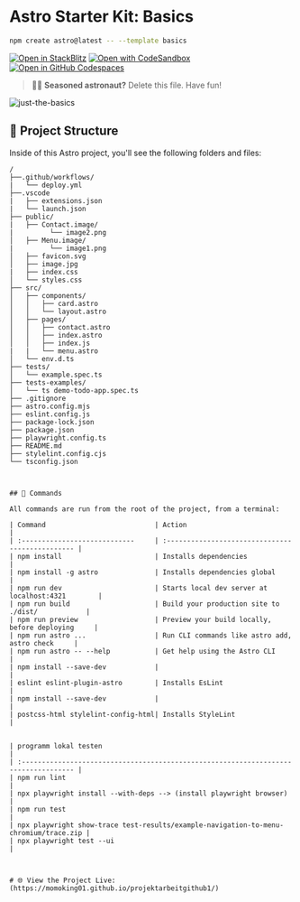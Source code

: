 # Astro Starter Kit: Basics

```sh
npm create astro@latest -- --template basics
```

[![Open in StackBlitz](https://developer.stackblitz.com/img/open_in_stackblitz.svg)](https://stackblitz.com/github/withastro/astro/tree/latest/examples/basics)
[![Open with CodeSandbox](https://assets.codesandbox.io/github/button-edit-lime.svg)](https://codesandbox.io/p/sandbox/github/withastro/astro/tree/latest/examples/basics)
[![Open in GitHub Codespaces](https://github.com/codespaces/badge.svg)](https://codespaces.new/withastro/astro?devcontainer_path=.devcontainer/basics/devcontainer.json)

> 🧑‍🚀 **Seasoned astronaut?** Delete this file. Have fun!

![just-the-basics](https://github.com/withastro/astro/assets/2244813/a0a5533c-a856-4198-8470-2d67b1d7c554)

## 🚀 Project Structure 

Inside of this Astro project, you'll see the following folders and files:

```text
/
├──.github/workflows/
|   └── deploy.yml
├──.vscode
|   ├── extensions.json
|   └── launch.json
├── public/
|   ├── Contact.image/
|         └── image2.png
│   ├── Menu.image/
|         └── image1.png
│   ├── favicon.svg
│   ├── image.jpg
|   ├── index.css
│   └── styles.css
├── src/
│   ├── components/
│   │   ├── card.astro
│   │   └── layout.astro
│   ├── pages/
│   │   ├── contact.astro
│   │   ├── index.astro
│   │   ├── index.js
|   |   └── menu.astro
│   └── env.d.ts
├── tests/
│   └── example.spec.ts
├── tests-examples/
│   └── ts demo-todo-app.spec.ts
├── .gitignore
├── astro.config.mjs
├── eslint.config.js
├── package-lock.json
├── package.json
├── playwright.config.ts
├── README.md
├── stylelint.config.cjs
└── tsconfig.json



## 🧞 Commands

All commands are run from the root of the project, from a terminal:

| Command                           | Action                                           |
| :----------------------------     | :----------------------------------------------- |
| npm install                       | Installs dependencies                            |
| npm install -g astro              | Installs dependencies global                     |
| npm run dev                       | Starts local dev server at localhost:4321        |
| npm run build                     | Build your production site to ./dist/            |
| npm run preview                   | Preview your build locally, before deploying     |
| npm run astro ...                 | Run CLI commands like astro add, astro check     |
| npm run astro -- --help           | Get help using the Astro CLI                     |
| npm install --save-dev            |                                                  |
| eslint eslint-plugin-astro        | Installs EsLint                                  |
| npm install --save-dev            |                                                  |
| postcss-html stylelint-config-html| Installs StyleLint                               |


| programm lokal testen                                                                | 
| :----------------------------------------------------------------------------------- | 
| npm run lint                                                                         | 
| npx playwright install --with-deps --> (install playwright browser)                  | 
| npm run test                                                                         |
| npx playwright show-trace test-results/example-navigation-to-menu-chromium/trace.zip |
| npx playwright test --ui                                                             |



# 🌐 View the Project Live: (https://momoking01.github.io/projektarbeitgithub1/)
